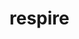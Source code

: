 # respire

<!-- Security scan triggered at 2025-09-02 04:40:38 -->

<!-- Security scan triggered at 2025-09-09 05:41:47 -->